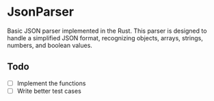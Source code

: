 # JsonParser
Basic JSON parser implemented in the Rust. This parser is designed to handle a simplified JSON format, recognizing objects, arrays, strings, numbers, and boolean values.

## Todo
- [ ] Implement the functions
- [ ] Write better test cases